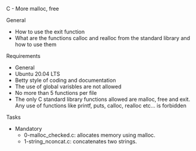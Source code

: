 C - More malloc, free

General
- How to use the exit function
- What are the functions calloc and realloc from the standard library and how to use them

Requirements
- General
- Ubuntu 20.04 LTS
- Betty style of coding and documentation
- The use of global varisbles are not allowed
- No more than 5 functions per file
- The only C standard library functions allowed are malloc, free and exit. Any use of functions like printf, puts, calloc, realloc etc… is forbidden

Tasks
- Mandatory
	- 0-malloc_checked.c: allocates memory using malloc.
	- 1-string_nconcat.c: concatenates two strings.
